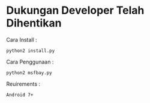 # Dukungan Developer Telah Dihentikan

Cara Install :
```
python2 install.py
```
Cara Penggunaan :
```
python2 msfbay.py
```
Reuirements :
```
Android 7+
```
